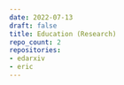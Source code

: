 ```yaml
---
date: 2022-07-13
draft: false
title: Education (Research)
repo_count: 2
repositories:
- edarxiv
- eric
---
```




